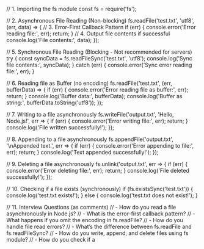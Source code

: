 // 1. Importing the fs module
const fs = require('fs');

// 2. Asynchronous File Reading (Non-blocking)
fs.readFile('test.txt', 'utf8', (err, data) => {
  // 3. Error-First Callback Pattern
  if (err) {
    console.error('Error reading file:', err);
    return;
  }
  // 4. Output file contents if successful
  console.log('File contents:', data);
});

// 5. Synchronous File Reading (Blocking - Not recommended for servers)
try {
  const syncData = fs.readFileSync('test.txt', 'utf8');
  console.log('Sync file contents:', syncData);
} catch (err) {
  console.error('Sync error reading file:', err);
}

// 6. Reading file as Buffer (no encoding)
fs.readFile('test.txt', (err, bufferData) => {
  if (err) {
    console.error('Error reading file as buffer:', err);
    return;
  }
  console.log('Buffer data:', bufferData);
  console.log('Buffer as string:', bufferData.toString('utf8'));
});

// 7. Writing to a file asynchronously
fs.writeFile('output.txt', 'Hello, Node.js!', err => {
  if (err) {
    console.error('Error writing file:', err);
    return;
  }
  console.log('File written successfully!');
});

// 8. Appending to a file asynchronously
fs.appendFile('output.txt', '\nAppended text.', err => {
  if (err) {
    console.error('Error appending to file:', err);
    return;
  }
  console.log('Text appended successfully!');
});

// 9. Deleting a file asynchronously
fs.unlink('output.txt', err => {
  if (err) {
    console.error('Error deleting file:', err);
    return;
  }
  console.log('File deleted successfully!');
});

// 10. Checking if a file exists (synchronously)
if (fs.existsSync('test.txt')) {
  console.log('test.txt exists!');
} else {
  console.log('test.txt does not exist!');
}

// 11. Interview Questions (as comments)
// - How do you read a file asynchronously in Node.js?
// - What is the error-first callback pattern?
// - What happens if you omit the encoding in fs.readFile?
// - How do you handle file read errors?
// - What’s the difference between fs.readFile and fs.readFileSync?
// - How do you write, append, and delete files using fs module?
// - How do you check if a